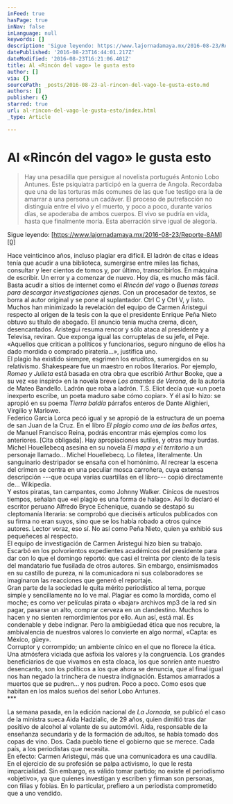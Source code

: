 ```yaml
---
inFeed: true
hasPage: true
inNav: false
inLanguage: null
keywords: []
description: 'Sigue leyendo: https://www.lajornadamaya.mx/2016-08-23/Reporte-8AM'
datePublished: '2016-08-23T16:44:01.217Z'
dateModified: '2016-08-23T16:21:06.401Z'
title: Al «Rincón del vago» le gusta esto
author: []
via: {}
sourcePath: _posts/2016-08-23-al-rincon-del-vago-le-gusta-esto.md
authors: []
publisher: {}
starred: true
url: al-rincon-del-vago-le-gusta-esto/index.html
_type: Article

---
```

# Al «Rincón del vago» le gusta esto

> Hay una pesadilla que persigue al novelista portugués Antonio Lobo Antunes. Este psiquiatra participó en la guerra de Angola. Recordaba que una de las torturas más comunes de las que fue testigo era la de amarrar a una persona un cadáver. El proceso de putrefacción no distinguía entre el vivo y el muerto, y poco a poco, durante varios días, se apoderaba de ambos cuerpos. El vivo se pudría en vida, hasta que finalmente moría. Esta aberración sirve igual de alegoría.

Sigue leyendo: [https://www.lajornadamaya.mx/2016-08-23/Reporte-8AM][0]

Hace veinticinco años, incluso plagiar era difícil. El ladrón de citas e ideas tenía que acudir a una biblioteca, sumergirse entre miles las fichas, consultar y leer cientos de tomos y, por último, transcribirlos. En máquina de escribir. Un error y a comenzar de nuevo. Hoy día, es mucho más fácil. Basta acudir a sitios de internet como el _Rincón del vago_ o _Buenas tareas para descargar investigaciones ajenas_. Con un procesador de textos, se borra al autor original y se pone al suplantador. Ctrl C y Ctrl V, y listo.  
Muchos han minimizado la revelación del equipo de Carmen Aristegui respecto al origen de la tesis con la que el presidente Enrique Peña Nieto obtuvo su título de abogado. El anuncio tenía mucha crema, dicen, desencantados. Aristegui resuma rencor y sólo ataca al presidente y a Televisa, reviran. Que exponga igual las corruptelas de su jefe, el Peje. «Aquellos que critican a políticos y funcionarios, seguro ninguno de ellos ha dado mordida o comprado piratería...», justifica uno.  
El plagio ha existido siempre, esgrimen los eruditos, sumergidos en su relativismo. Shakespeare fue un maestro en robos literarios. Por ejemplo, _Romeo y Julieta_ está basada en otra obra que escribió Arthur Booke, que a su vez «se inspiró» en la novela breve _Los amantes de Verona_, de la autoría de Mateo Bandello. Ladrón que roba a ladrón. T.S. Eliot decía que «un poeta inexperto escribe, un poeta maduro sabe cómo copiar». Y él así lo hizo: se apropió en su poema _Tierra baldía_ párrafos enteros de Dante Alighieri, Virgilio y Marlowe.  
Federico García Lorca pecó igual y se apropió de la estructura de un poema de san Juan de la Cruz. En el libro _El plagio como una de las bellas artes_, de Manuel Francisco Reina, podrás encontrar más ejemplos como los anteriores. \[Cita obligada\]. Hay apropiaciones sutiles, y otras muy burdas. Michel Houellebecq asesina en su novela _El mapa y el territorio_ a un personaje llamado... Michel Houellebecq. Lo filetea, literalmente. Un sanguinario destripador se ensaña con el homónimo. Al recrear la escena del crimen se centra en una peculiar mosca carroñera, cuya extensa descripción ---que ocupa varias cuartillas en el libro--- copió directamente de... Wikipedia.  
Y estos piratas, tan campantes, como Johnny Walker. Cínicos de nuestros tiempos, señalan que «el plagio es una forma de halago». Así lo declaró el escritor peruano Alfredo Bryce Echenique, cuando se destapó su cleptomanía literaria: se comprobó que dieciséis artículos publicados con su firma no eran suyos, sino que se los había robado a otros quince autores. Lector voraz, eso sí. No así como Peña Nieto, quien ya exhibió sus pequeñeces al respecto.  
El equipo de investigación de Carmen Aristegui hizo bien su trabajo. Escarbó en los polvorientos expedientes académicos del presidente para dar con lo que el domingo reportó: que casi el treinta por ciento de la tesis del mandatario fue fusilada de otros autores. Sin embargo, ensimismados en su castillo de pureza, ni la comunicadora ni sus colaboradores se imaginaron las reacciones que generó el reportaje.  
Gran parte de la sociedad le quita mérito periodístico al tema, porque simple y sencillamente no lo ve mal. Plagiar es como la mordida, como el moche; es como ver películas pirata o «bajar» archivos mp3 de la red sin pagar, pasarse un alto, comprar cerveza en un clandestino. Muchos lo hacen y no sienten remordimientos por ello. Aun así, está mal. Es condenable y debe indignar. Pero la ambigüedad ética que nos recubre, la ambivalencia de nuestros valores lo convierte en algo normal, «Capta: es México, güey».  
Corruptor y corrompido; un ambiente cínico en el que no florece la ética. Una atmósfera viciada que asfixia los valores y la congruencia. Los grandes beneficiarios de que vivamos en esta cloaca, los que sonríen ante nuestro desencanto, son los políticos a los que ahora se denuncia, que al final igual nos han negado la trinchera de nuestra indignación. Estamos amarrados a muertos que se pudren... y nos pudren. Poco a poco. Como esos que habitan en los malos sueños del señor Lobo Antunes.   
\*\*\*

La semana pasada, en la edición nacional de _La Jornada_, se publicó el caso de la ministra sueca Aida Hadzialic, de 29 años, quien dimitió tras dar positivo de alcohol al volante de su automóvil. Aida, responsable de la enseñanza secundaria y de la formación de adultos, se había tomado dos copas de vino. Dos. Cada pueblo tiene el gobierno que se merece. Cada país, a los periodistas que necesita.  
En efecto: Carmen Aristegui, más que una comunicadora es una caudilla. En el ejercicio de su profesión se palpa activismo, lo que le resta imparcialidad. Sin embargo, es válido tomar partido; no existe el periodismo «objetivo», ya que quienes investigan y escriben y firman son personas, con filias y fobias. En lo particular, prefiero a un periodista comprometido que a uno vendido.

[0]: https://www.lajornadamaya.mx/2016-08-23/Reporte-8AM